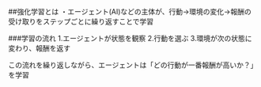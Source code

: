 ##強化学習とは
・エージェント(AI)などの主体が、行動→環境の変化→報酬の受け取りをステップごとに繰り返すことで学習

###学習の流れ
1.エージェントが状態を観察
2.行動を選ぶ
3.環境が次の状態に変わり、報酬を返す

この流れを繰り返しながら、エージェントは「どの行動が一番報酬が高いか？」を学習
